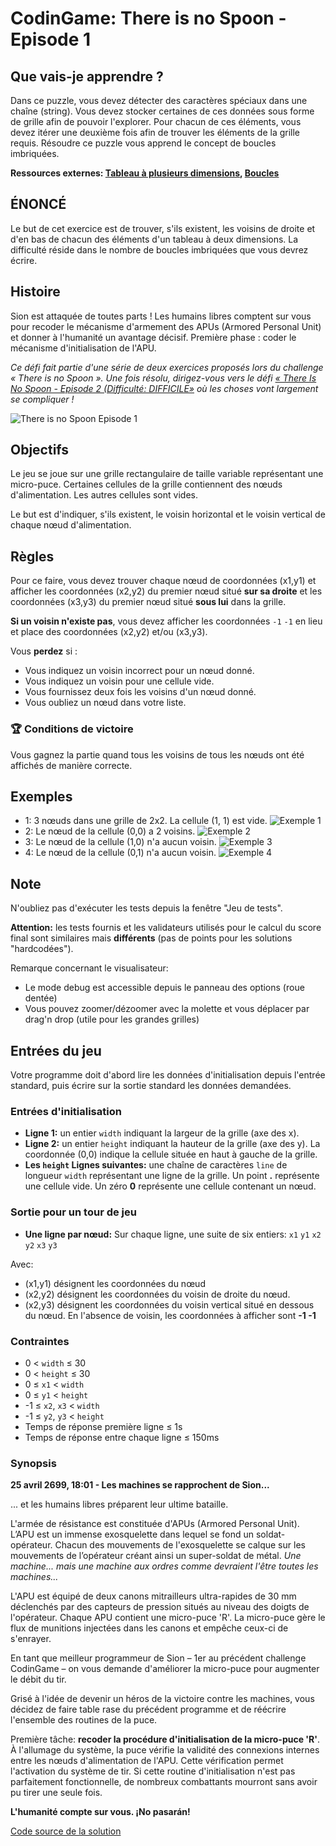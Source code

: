 # CodinGame: There is no Spoon - Episode 1

## Que vais-je apprendre ?

Dans ce puzzle, vous devez détecter des caractères spéciaux dans une chaîne (string). Vous devez stocker certaines de ces données sous forme de grille afin de pouvoir l'explorer. Pour chacun de ces éléments, vous devez itérer une deuxième fois afin de trouver les éléments de la grille requis. Résoudre ce puzzle vous apprend le concept de boucles imbriquées.

**Ressources externes: [Tableau à plusieurs dimensions](https://fr.wikipedia.org/wiki/Tableau_(structure_de_donn%C3%A9es)#Tableau_.C3.A0_deux_dimensions_.28ou_plus.29), [Boucles](https://fr.wikipedia.org/wiki/Structure_de_contr%C3%B4le#Boucles)**

## ÉNONCÉ

Le but de cet exercice est de trouver, s'ils existent, les voisins de droite et d'en bas de chacun des éléments d'un tableau à deux dimensions. La difficulté réside dans le nombre de boucles imbriquées que vous devrez écrire.

## Histoire

Sion est attaquée de toutes parts ! Les humains libres comptent sur vous pour recoder le mécanisme d'armement des APUs (Armored Personal Unit) et donner à l'humanité un avantage décisif. Première phase : coder le mécanisme d'initialisation de l'APU.

*Ce défi fait partie d'une série de deux exercices proposés lors du challenge « There is no Spoon ». Une fois résolu, dirigez-vous vers le défi [« There Is No Spoon - Episode 2 (Difficulté: DIFFICILE»](https://www.codingame.com/training/hard/there-is-no-spoon-episode-2) où les choses vont largement se compliquer !*

![There is no Spoon Episode 1](ThereIsNoSpoon.png)

## Objectifs

Le jeu se joue sur une grille rectangulaire de taille variable représentant une micro-puce. Certaines cellules de la grille contiennent des nœuds d'alimentation. Les autres cellules sont vides.

Le but est d'indiquer, s'ils existent, le voisin horizontal et le voisin vertical de chaque nœud d'alimentation.

## Règles
Pour ce faire, vous devez trouver chaque nœud de coordonnées (x1,y1) et afficher les coordonnées (x2,y2) du premier nœud situé **sur sa droite** et les coordonnées (x3,y3) du premier nœud situé **sous lui** dans la grille.

**Si un voisin n'existe pas**, vous devez afficher les coordonnées `-1` `-1` en lieu et place des coordonnées (x2,y2) et/ou (x3,y3).

Vous **perdez** si :
- Vous indiquez un voisin incorrect pour un nœud donné.
- Vous indiquez un voisin pour une cellule vide.
- Vous fournissez deux fois les voisins d'un nœud donné.
- Vous oubliez un nœud dans votre liste.

### 🏆 Conditions de victoire
Vous gagnez la partie quand tous les voisins de tous les nœuds ont été affichés de manière correcte.

## Exemples
- 1: 3 nœuds dans une grille de 2x2. La cellule (1, 1) est vide.
![Exemple 1](Ex1.png)
- 2: Le nœud de la cellule (0,0) a 2 voisins.
![Exemple 2](Ex2.png)
- 3: Le nœud de la cellule (1,0) n'a aucun voisin.
![Exemple 3](Ex3.png)
- 4: Le nœud de la cellule (0,1) n'a aucun voisin.
![Exemple 4](Ex4.png)

## Note

N'oubliez pas d'exécuter les tests depuis la fenêtre "Jeu de tests".

**Attention:** les tests fournis et les validateurs utilisés pour le calcul du score final sont similaires mais **différents** (pas de points pour les solutions "hardcodées").

Remarque concernant le visualisateur:
- Le mode debug est accessible depuis le panneau des options (roue dentée)
- Vous pouvez zoomer/dézoomer avec la molette et vous déplacer par drag'n drop (utile pour les grandes grilles)

## Entrées du jeu

Votre programme doit d'abord lire les données d'initialisation depuis l'entrée standard, puis écrire sur la sortie standard les données demandées.

### Entrées d'initialisation
- **Ligne 1:** un entier `width` indiquant la largeur de la grille (axe des x).
- **Ligne 2:** un entier `height` indiquant la hauteur de la grille (axe des y). La coordonnée (0,0) indique la cellule située en haut à gauche de la grille.
- **Les `height` Lignes suivantes:** une chaîne de caractères `line` de longueur `width` représentant une ligne de la grille. Un point **.** représente une cellule vide. Un zéro **0** représente une cellule contenant un nœud.

### Sortie pour un tour de jeu
- **Une ligne par nœud:** Sur chaque ligne, une suite de six entiers: `x1`  `y1`  `x2`  `y2`  `x3`  `y3`

Avec:
- (x1,y1) désignent les coordonnées du nœud
- (x2,y2) désignent les coordonnées du voisin de droite du nœud.
- (x2,y3) désignent les coordonnées du voisin vertical situé en dessous du nœud.
En l'absence de voisin, les coordonnées à afficher sont **-1 -1**
 
### Contraintes
- 0 < `width` ≤ 30
- 0 < `height` ≤ 30
- 0 ≤ `x1` < `width`
- 0 ≤ `y1` < `height`
- -1 ≤ `x2`, `x3` < `width`
- -1 ≤ `y2`, `y3` < `height`
- Temps de réponse première ligne ≤ 1s
- Temps de réponse entre chaque ligne ≤ 150ms

### Synopsis

**25 avril 2699, 18:01 - Les machines se rapprochent de Sion...**

... et les humains libres préparent leur ultime bataille.

L'armée de résistance est constituée d'APUs (Armored Personal Unit). L’APU est un immense exosquelette dans lequel se fond un soldat-opérateur. Chacun des mouvements de l'exosquelette se calque sur les mouvements de l’opérateur créant ainsi un super-soldat de métal. *Une machine... mais une machine aux ordres comme devraient l'être toutes les machines...*

L'APU est équipé de deux canons mitrailleurs ultra-rapides de 30 mm déclenchés par des capteurs de pression situés au niveau des doigts de l'opérateur. Chaque APU contient une micro-puce 'R'. La micro-puce gère le flux de munitions injectées dans les canons et empêche ceux-ci de s'enrayer.

En tant que meilleur programmeur de Sion – 1er au précédent challenge CodinGame – on vous demande d'améliorer la micro-puce pour augmenter le débit du tir.

Grisé à l'idée de devenir un héros de la victoire contre les machines, vous décidez de faire table rase du précédent programme et de réécrire l'ensemble des routines de la puce.

Première tâche: **recoder la procédure d'initialisation de la micro-puce 'R'**. À l'allumage du système, la puce vérifie la validité des connexions internes entre les nœuds d'alimentation de l'APU. Cette vérification permet l'activation du système de tir. Si cette routine d'initialisation n'est pas parfaitement fonctionnelle, de nombreux combattants mourront sans avoir pu tirer une seule fois.

**L'humanité compte sur vous. ¡No pasarán!**

[Code source de la solution](https://github.com/Kous92/CodinGame-Swift-FR-/tree/main/Puzzles%20classiques/Moyen/There%20is%20no%20Spoon%20-%20Episode%201/thereIsNoSpoon1.swift)